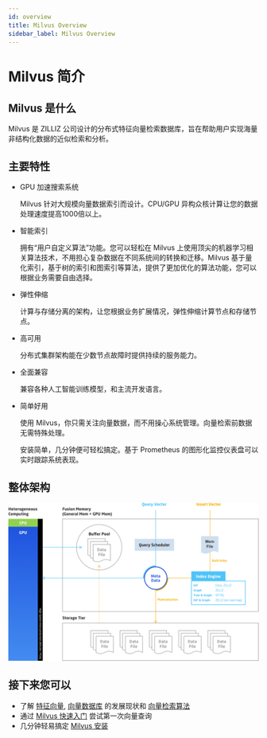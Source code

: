 ```yaml
---
id: overview
title: Milvus Overview
sidebar_label: Milvus Overview
---
```


# Milvus 简介

## Milvus 是什么

Milvus 是 ZILLIZ 公司设计的分布式特征向量检索数据库，旨在帮助用户实现海量非结构化数据的近似检索和分析。

## 主要特性

- GPU 加速搜索系统

  Milvus 针对大规模向量数据索引而设计。CPU/GPU 异构众核计算让您的数据处理速度提高1000倍以上。

- 智能索引

  拥有“用户自定义算法”功能。您可以轻松在 Milvus 上使用顶尖的机器学习相关算法技术，不用担心复杂数据在不同系统间的转换和迁移。Milvus 基于量化索引，基于树的索引和图索引等算法，提供了更加优化的算法功能，您可以根据业务需要自由选择。

- 弹性伸缩

  计算与存储分离的架构，让您根据业务扩展情况，弹性伸缩计算节点和存储节点。

- 高可用

  分布式集群架构能在少数节点故障时提供持续的服务能力。

- 全面兼容

  兼容各种人工智能训练模型，和主流开发语言。

- 简单好用

  使用 Milvus，你只需关注向量数据，而不用操心系统管理。向量检索前数据无需特殊处理。

  安装简单，几分钟便可轻松搞定。基于 Prometheus 的图形化监控仪表盘可以实时跟踪系统表现。

## 整体架构

![Milvus 架构](assets/milvus_arch.png)

## 接下来您可以

- 了解 [特征向量](vector.md), [向量数据库](vector_db.md) 的发展现状和 [向量检索算法](index_method.md)
- 通过 [Milvus 快速入门](../QuickStart.md) 尝试第一次向量查询
- 几分钟轻易搞定 [Milvus 安装](../userguide/install_milvus.md)
